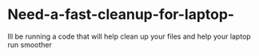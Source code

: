 # Need-a-fast-cleanup-for-laptop-
Ill be running a code that will help clean up your files and help your laptop run smoother
